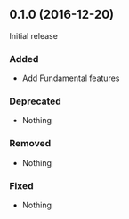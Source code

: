 ## 0.1.0 (2016-12-20)

Initial release

### Added

- Add Fundamental features

### Deprecated

- Nothing

### Removed

- Nothing

### Fixed

- Nothing
